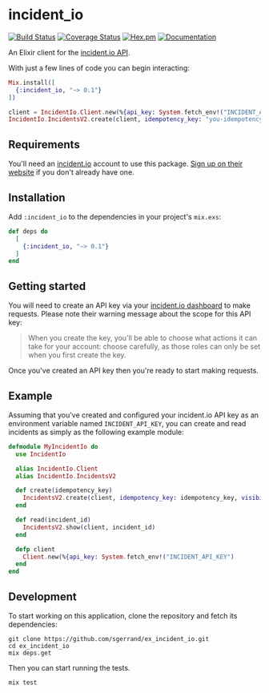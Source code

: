 # incident_io

[![Build Status](https://github.com/sgerrand/ex_incident_io/actions/workflows/ci.yml/badge.svg?branch=main)](https://github.com/sgerrand/ex_incident_io/actions/workflows/ci.yml)
[![Coverage Status](https://coveralls.io/repos/github/sgerrand/ex_incident_io/badge.svg?branch=main)](https://coveralls.io/github/sgerrand/ex_incident_io?branch=main)
[![Hex.pm](https://img.shields.io/hexpm/v/incident_io.svg)](https://hex.pm/packages/incident_io)
[![Documentation](https://img.shields.io/badge/documentation-gray)](https://hexdocs.pm/incident_io/)

An Elixir client for the [incident.io API](https://api-docs.incident.io/).

With just a few lines of code you can begin interacting:

```elixir
Mix.install([
  {:incident_io, "~> 0.1"}
])

client = IncidentIo.Client.new(%{api_key: System.fetch_env!("INCIDENT_API_KEY")
IncidentIo.IncidentsV2.create(client, idempotency_key: "you-idempotency-key", visibility: :public)
```

## Requirements

You'll need an [incident.io](https://incident.io/) account to use this package.
[Sign up on their website](https://incident.io/) if you don't already have one.

## Installation

Add `:incident_io` to the dependencies in your project's `mix.exs`:

```elixir
def deps do
  [
    {:incident_io, "~> 0.1"}
  ]
end
```

## Getting started

You will need to create an API key via your [incident.io
dashboard](https://app.incident.io/settings/api-keys) to make requests. Please
note their warning message about the scope for this API key:

> When you create the key, you'll be able to choose what actions it can take for
> your account: choose carefully, as those roles can only be set when you first
> create the key.

Once you've created an API key then you're ready to start making requests.

## Example

Assuming that you've created and configured your incident.io API key as an
environment variable named `INCIDENT_API_KEY`, you can
create and read incidents as simply as the following example module:

```elixir
defmodule MyIncidentIo do
  use IncidentIo

  alias IncidentIo.Client
  alias IncidentIo.IncidentsV2

  def create(idempotency_key)
    IncidentsV2.create(client, idempotency_key: idempotency_key, visibility: :public)
  end

  def read(incident_id)
    IncidentsV2.show(client, incident_id)
  end

  defp client
    Client.new(%{api_key: System.fetch_env!("INCIDENT_API_KEY")
  end
end
```

## Development

To start working on this application, clone the repository and fetch its
dependencies:
```shell
git clone https://github.com/sgerrand/ex_incident_io.git
cd ex_incident_io
mix deps.get
```

Then you can start running the tests.
```shell
mix test
```
